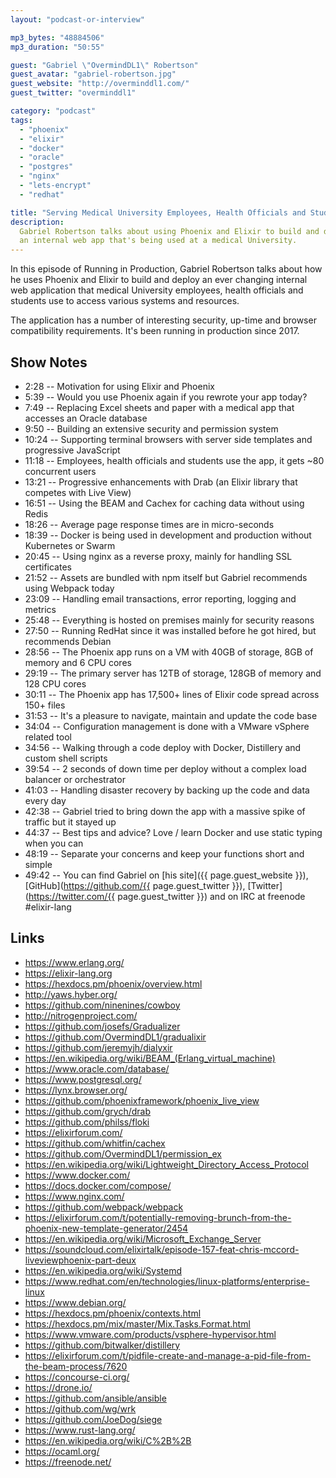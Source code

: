 ```yaml
---
layout: "podcast-or-interview"

mp3_bytes: "48884506"
mp3_duration: "50:55"

guest: "Gabriel \"OvermindDL1\" Robertson"
guest_avatar: "gabriel-robertson.jpg"
guest_website: "http://overminddl1.com/"
guest_twitter: "overminddl1"

category: "podcast"
tags:
  - "phoenix"
  - "elixir"
  - "docker"
  - "oracle"
  - "postgres"
  - "nginx"
  - "lets-encrypt"
  - "redhat"

title: "Serving Medical University Employees, Health Officials and Students"
description:
  Gabriel Robertson talks about using Phoenix and Elixir to build and deploy
  an internal web app that's being used at a medical University.
---
```


In this episode of Running in Production, Gabriel Robertson talks about how he
uses Phoenix and Elixir to build and deploy an ever changing internal web
application that medical University employees, health officials and students
use to access various systems and resources.

The application has a number of interesting security, up-time and browser
compatibility requirements. It's been running in production since 2017.

## Show Notes

- 2:28 -- Motivation for using Elixir and Phoenix
- 5:39 -- Would you use Phoenix again if you rewrote your app today?
- 7:49 -- Replacing Excel sheets and paper with a medical app that accesses an Oracle database
- 9:50 -- Building an extensive security and permission system
- 10:24 -- Supporting terminal browsers with server side templates and progressive JavaScript
- 11:18 -- Employees, health officials and students use the app, it gets ~80 concurrent users
- 13:21 -- Progressive enhancements with Drab (an Elixir library that competes with Live View)
- 16:51 -- Using the BEAM and Cachex for caching data without using Redis
- 18:26 -- Average page response times are in micro-seconds
- 18:39 -- Docker is being used in development and production without Kubernetes or Swarm
- 20:45 -- Using nginx as a reverse proxy, mainly for handling SSL certificates
- 21:52 -- Assets are bundled with npm itself but Gabriel recommends using Webpack today
- 23:09 -- Handling email transactions, error reporting, logging and metrics
- 25:48 -- Everything is hosted on premises mainly for security reasons
- 27:50 -- Running RedHat since it was installed before he got hired, but recommends Debian
- 28:56 -- The Phoenix app runs on a VM with 40GB of storage, 8GB of memory and 6 CPU cores
- 29:19 -- The primary server has 12TB of storage, 128GB of memory and 128 CPU cores
- 30:11 -- The Phoenix app has 17,500+ lines of Elixir code spread across 150+ files
- 31:53 -- It's a pleasure to navigate, maintain and update the code base
- 34:04 -- Configuration management is done with a VMware vSphere related tool
- 34:56 -- Walking through a code deploy with Docker, Distillery and custom shell scripts
- 39:54 -- 2 seconds of down time per deploy without a complex load balancer or orchestrator
- 41:03 -- Handling disaster recovery by backing up the code and data every day
- 42:38 -- Gabriel tried to bring down the app with a massive spike of traffic but it stayed up
- 44:37 -- Best tips and advice? Love / learn Docker and use static typing when you can
- 48:19 -- Separate your concerns and keep your functions short and simple
- 49:42 -- You can find Gabriel on [his site]({{ page.guest_website }}), [GitHub](https://github.com/{{ page.guest_twitter }}), [Twitter](https://twitter.com/{{ page.guest_twitter }}) and on IRC at freenode #elixir-lang

## Links

- <https://www.erlang.org/>
- <https://elixir-lang.org>
- <https://hexdocs.pm/phoenix/overview.html>
- <http://yaws.hyber.org/>
- <https://github.com/ninenines/cowboy>
- <http://nitrogenproject.com/>
- <https://github.com/josefs/Gradualizer>
- <https://github.com/OvermindDL1/gradualixir>
- <https://github.com/jeremyjh/dialyxir>
- <https://en.wikipedia.org/wiki/BEAM_(Erlang_virtual_machine)>
- <https://www.oracle.com/database/>
- <https://www.postgresql.org/>
- <https://lynx.browser.org/>
- <https://github.com/phoenixframework/phoenix_live_view>
- <https://github.com/grych/drab>
- <https://github.com/philss/floki>
- <https://elixirforum.com/>
- <https://github.com/whitfin/cachex>
- <https://github.com/OvermindDL1/permission_ex>
- <https://en.wikipedia.org/wiki/Lightweight_Directory_Access_Protocol>
- <https://www.docker.com/>
- <https://docs.docker.com/compose/>
- <https://www.nginx.com/>
- <https://github.com/webpack/webpack>
- <https://elixirforum.com/t/potentially-removing-brunch-from-the-phoenix-new-template-generator/2454>
- <https://en.wikipedia.org/wiki/Microsoft_Exchange_Server>
- <https://soundcloud.com/elixirtalk/episode-157-feat-chris-mccord-liveviewphoenix-part-deux>
- <https://en.wikipedia.org/wiki/Systemd>
- <https://www.redhat.com/en/technologies/linux-platforms/enterprise-linux>
- <https://www.debian.org/>
- <https://hexdocs.pm/phoenix/contexts.html>
- <https://hexdocs.pm/mix/master/Mix.Tasks.Format.html>
- <https://www.vmware.com/products/vsphere-hypervisor.html>
- <https://github.com/bitwalker/distillery>
- <https://elixirforum.com/t/pidfile-create-and-manage-a-pid-file-from-the-beam-process/7620>
- <https://concourse-ci.org/>
- <https://drone.io/>
- <https://github.com/ansible/ansible>
- <https://github.com/wg/wrk>
- <https://github.com/JoeDog/siege>
- <https://www.rust-lang.org/>
- <https://en.wikipedia.org/wiki/C%2B%2B>
- <https://ocaml.org/>
- <https://freenode.net/>
